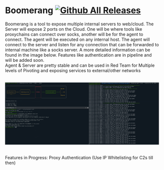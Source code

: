 # Boomerang [![Github All Releases](https://img.shields.io/github/downloads/atom/atom/total.svg)]()
Boomerang is a tool to expose multiple internal servers to web/cloud. The Server will expose 2 ports on the Cloud. One will be where tools like proxychains can connect over socks, another will be for the agent to connect. The agent will be executed on any internal host. The agent will connect to the server and listen for any connection that can be forwarded to internal machine like a socks server. A more detailed information can be found in the image below. Features like authentication are in pipeline and will be added soon. <br/>
Agent & Server are pretty stable and can be used in Red Team for Multiple levels of Pivoting and exposing services to external/other networks<br/><br/>

![Alt text](docs/Boomerang_v0.1.png?raw=true "Boomerang")

<br/>
Features in Progress:
Proxy Authentication (Use IP Whitelisting for C2s till then)
